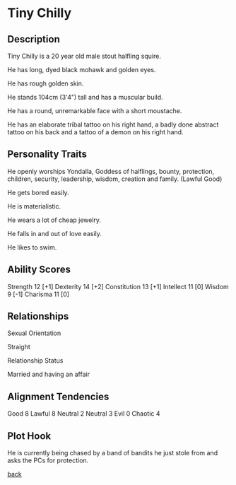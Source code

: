 # Tiny Chilly

## Description

Tiny Chilly is a 20 year old male stout halfling squire.

He has long, dyed black mohawk and golden eyes.

He has rough golden skin.

He stands 104cm (3'4") tall and has a muscular build.

He has a round, unremarkable face with a short moustache.

He has an elaborate tribal tattoo on his right hand, a badly done abstract tattoo on his back and a tattoo of a demon on his right hand.

## Personality Traits

He openly worships Yondalla, Goddess of halflings, bounty, protection, children, security, leadership, wisdom, creation and family. (Lawful Good)

He gets bored easily.

He is materialistic.

He wears a lot of cheap jewelry.

He falls in and out of love easily.

He likes to swim.

## Ability Scores

Strength 12 [+1]
Dexterity 14 [+2]
Constitution 13 [+1]
Intellect 11 [0]
Wisdom 9 [-1]
Charisma 11 [0]

## Relationships

Sexual Orientation

Straight

Relationship Status

Married and having an affair

## Alignment Tendencies

Good 8 Lawful 8
Neutral 2 Neutral 3
Evil 0 Chaotic 4

## Plot Hook

He is currently being chased by a band of bandits he just stole from and asks the PCs for protection.

[back](../taverns/The_Melting_Gentlemen.md)
